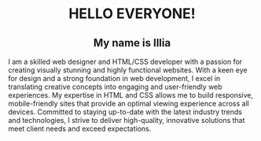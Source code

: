 <h1 align="center" fill="red">HELLO EVERYONE!</h1>
<h2 align="center">My name is Illia</h2>
<p>I am a skilled web designer and HTML/CSS developer with a passion for creating visually stunning and highly functional websites. With a keen eye for design and a strong foundation in web development, I excel in translating creative concepts into engaging and user-friendly web experiences. My expertise in HTML and CSS allows me to build responsive, mobile-friendly sites that provide an optimal viewing experience across all devices. Committed to staying up-to-date with the latest industry trends and technologies, I strive to deliver high-quality, innovative solutions that meet client needs and exceed expectations.</p>
